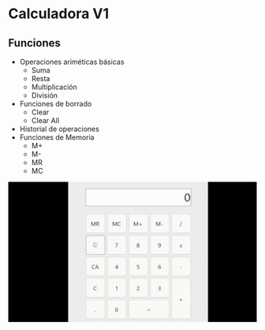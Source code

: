 # Calculadora V1

## Funciones
- Operaciones ariméticas básicas
	- Suma
	- Resta
	- Multiplicación
	- División
- Funciones de borrado
	- Clear
	- Clear All
- Historial de operaciones
- Funciones de Memoria
	- M+
	- M-
	- MR
	- MC

![Calculadora](CalculadoraGif.gif)